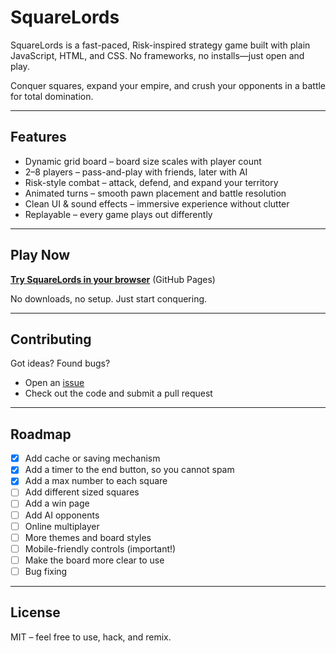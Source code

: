 # SquareLords

SquareLords is a fast-paced, Risk-inspired strategy game built with plain JavaScript, HTML, and CSS. No frameworks, no installs—just open and play.  

Conquer squares, expand your empire, and crush your opponents in a battle for total domination.

---

## Features

- Dynamic grid board – board size scales with player count  
- 2–8 players – pass-and-play with friends, later with AI  
- Risk-style combat – attack, defend, and expand your territory  
- Animated turns – smooth pawn placement and battle resolution  
- Clean UI & sound effects – immersive experience without clutter  
- Replayable – every game plays out differently  

---

## Play Now

[**Try SquareLords in your browser**](https://jpdeerenberg.github.io/SquareLords/) (GitHub Pages)  

No downloads, no setup. Just start conquering.

---

## Contributing

Got ideas? Found bugs?  
- Open an [issue](../../issues)  
- Check out the code and submit a pull request  

---

## Roadmap

- [x] Add cache or saving mechanism
- [x] Add a timer to the end button, so you cannot spam
- [x] Add a max number to each square
- [ ] Add different sized squares
- [ ] Add a win page
- [ ] Add AI opponents 
- [ ] Online multiplayer  
- [ ] More themes and board styles  
- [ ] Mobile-friendly controls (important!)
- [ ] Make the board more clear to use
- [ ] Bug fixing  

---

## License

MIT – feel free to use, hack, and remix.
